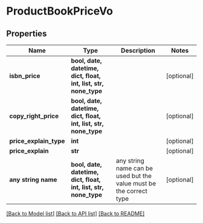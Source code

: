 # ProductBookPriceVo


## Properties
Name | Type | Description | Notes
------------ | ------------- | ------------- | -------------
**isbn_price** | **bool, date, datetime, dict, float, int, list, str, none_type** |  | [optional] 
**copy_right_price** | **bool, date, datetime, dict, float, int, list, str, none_type** |  | [optional] 
**price_explain_type** | **int** |  | [optional] 
**price_explain** | **str** |  | [optional] 
**any string name** | **bool, date, datetime, dict, float, int, list, str, none_type** | any string name can be used but the value must be the correct type | [optional]

[[Back to Model list]](../README.md#documentation-for-models) [[Back to API list]](../README.md#documentation-for-api-endpoints) [[Back to README]](../README.md)



